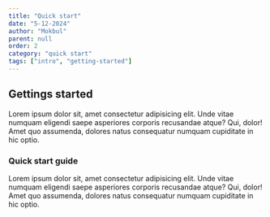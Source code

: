 ```yaml
---
title: "Quick start"
date: "5-12-2024"
author: "Mokbul"
parent: null
order: 2
category: "quick start"
tags: ["intro", "getting-started"]
---
```


## Gettings started

Lorem ipsum dolor sit, amet consectetur adipisicing elit. Unde vitae numquam eligendi saepe asperiores corporis recusandae atque? Qui, dolor! Amet quo assumenda, dolores natus consequatur numquam cupiditate in hic optio.

### Quick start guide
Lorem ipsum dolor sit, amet consectetur adipisicing elit. Unde vitae numquam eligendi saepe asperiores corporis recusandae atque? Qui, dolor! Amet quo assumenda, dolores natus consequatur numquam cupiditate in hic optio.
